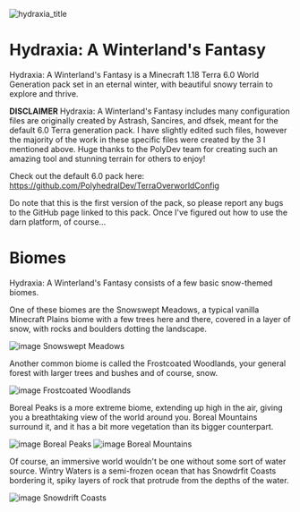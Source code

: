![hydraxia_title](https://user-images.githubusercontent.com/76827500/163080973-7e25227f-734d-4536-9762-dade6a5129bf.png)
# Hydraxia: A Winterland's Fantasy
Hydraxia: A Winterland's Fantasy is a Minecraft 1.18 Terra 6.0 World Generation pack set in an eternal winter, with beautiful snowy terrain to explore and thrive.

**DISCLAIMER**
Hydraxia: A Winterland's Fantasy includes many configuration files are originally created by Astrash, Sancires, and dfsek, meant for the default 6.0 Terra generation pack. I have slightly edited such files, however the majority of the work in these specific files were created by the 3 I mentioned above. Huge thanks to the PolyDev team for creating such an amazing tool and stunning terrain for others to enjoy!

Check out the default 6.0 pack here:
https://github.com/PolyhedralDev/TerraOverworldConfig

Do note that this is the first version of the pack, so please report any bugs to the GitHub page linked to this pack. 
Once I've figured out how to use the darn platform, of course...

# Biomes
Hydraxia: A Winterland's Fantasy consists of a few basic snow-themed biomes.



One of these biomes are the Snowswept Meadows, a typical vanilla Minecraft Plains biome with a few trees here and there, covered in a layer of snow, with rocks and boulders dotting the landscape.

![image](https://user-images.githubusercontent.com/76827500/163074090-abfa043c-4109-4785-aee8-6819c91d7fdd.png)
Snowswept Meadows

Another common biome is called the Frostcoated Woodlands, your general forest with larger trees and bushes and of course, snow.

![image](https://user-images.githubusercontent.com/76827500/163074125-845675da-ee5a-4f8a-b8f0-04c0f4e5bbd3.png)
Frostcoated Woodlands

Boreal Peaks is a more extreme biome, extending up high in the air, giving you a breathtaking view of the world around you. Boreal Mountains surround it, and it has a bit more vegetation than its bigger counterpart.

![image](https://user-images.githubusercontent.com/76827500/163074143-78c140dc-9d76-47bd-8520-7aec4883455b.png)
Boreal Peaks
![image](https://user-images.githubusercontent.com/76827500/163074182-012ac3de-b703-46b3-9f77-781240def43c.png)
Boreal Mountains

Of course, an immersive world wouldn't be one without some sort of water source. Wintry Waters is a semi-frozen ocean that has Snowdrfit Coasts bordering it, spiky layers of rock that protrude from the depths of the water.

![image](https://user-images.githubusercontent.com/76827500/163074212-a86073d0-5677-47bb-9c08-1cb2d04d844e.png)
Snowdrift Coasts
